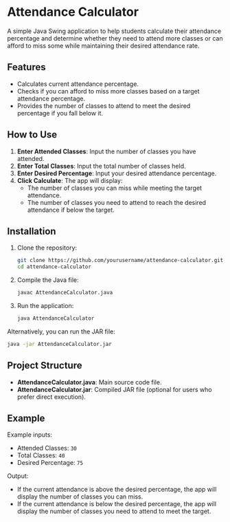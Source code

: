 # Attendance Calculator

A simple Java Swing application to help students calculate their attendance percentage and determine whether they need to attend more classes or can afford to miss some while maintaining their desired attendance rate.

## Features

- Calculates current attendance percentage.
- Checks if you can afford to miss more classes based on a target attendance percentage.
- Provides the number of classes to attend to meet the desired percentage if you fall below it.

## How to Use

1. **Enter Attended Classes**: Input the number of classes you have attended.
2. **Enter Total Classes**: Input the total number of classes held.
3. **Enter Desired Percentage**: Input your desired attendance percentage.
4. **Click Calculate**: The app will display:
   - The number of classes you can miss while meeting the target attendance.
   - The number of classes you need to attend to reach the desired attendance if below the target.

## Installation

1. Clone the repository:
   ```bash
   git clone https://github.com/yourusername/attendance-calculator.git
   cd attendance-calculator
   ```
2. Compile the Java file:
   ```bash
   javac AttendanceCalculator.java
   ```
3. Run the application:
   ```bash
   java AttendanceCalculator
   ```

Alternatively, you can run the JAR file:
   ```bash
   java -jar AttendanceCalculator.jar
   ```

## Project Structure

- **AttendanceCalculator.java**: Main source code file.
- **AttendanceCalculator.jar**: Compiled JAR file (optional for users who prefer direct execution).

## Example

Example inputs:
- Attended Classes: `30`
- Total Classes: `40`
- Desired Percentage: `75`

Output:
- If the current attendance is above the desired percentage, the app will display the number of classes you can miss.
- If the current attendance is below the desired percentage, the app will display the number of classes you need to attend to meet the target.
